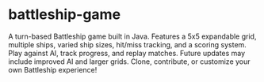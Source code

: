 # battleship-game
A turn-based Battleship game built in Java. Features a 5x5 expandable grid, multiple ships, varied ship sizes, hit/miss tracking, and a scoring system. Play against AI, track progress, and replay matches. Future updates may include improved AI and larger grids. Clone, contribute, or customize your own Battleship experience!

